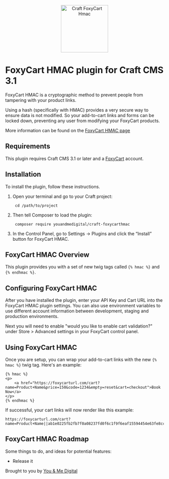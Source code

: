 <p align="center">
    <img src="https://github.com/jonleverrier/craft-foxycart-hmac/blob/master/src/icon.svg" alt="Craft FoxyCart Hmac" width="150"/>
</p>

# FoxyCart HMAC plugin for Craft CMS 3.1

FoxyCart HMAC is a cryptographic method to prevent people from tampering with your product links.

Using a hash (specifically with HMAC) provides a very secure way to ensure data is not modified. So your add-to-cart links and forms can be locked down, preventing any user from modifying your FoxyCart products.

More information can be found on the [FoxyCart HMAC page](https://wiki.foxycart.com/v/2.0/hmac_validation)

## Requirements

This plugin requires Craft CMS 3.1 or later and a [FoxyCart](https://www.foxy.io/) account.

## Installation

To install the plugin, follow these instructions.

1. Open your terminal and go to your Craft project:

        cd /path/to/project

2. Then tell Composer to load the plugin:

        composer require youandmedigital/craft-foxycarthmac

3. In the Control Panel, go to Settings → Plugins and click the “Install” button for FoxyCart HMAC.

## FoxyCart HMAC Overview

This plugin provides you with a set of new twig tags called `{% hmac %}` and `{% endhmac %}`.

## Configuring FoxyCart HMAC

After you have installed the plugin, enter your API Key and Cart URL into the FoxyCart HMAC plugin settings. You can also use environment variables to use different account information between development, staging and production environments.

Next you will need to enable "would you like to enable cart validation?" under Store > Advanced settings in your FoxyCart control panel.

## Using FoxyCart HMAC

Once you are setup, you can wrap your add-to-cart links with the new `{% hmac %}` twig tag. Here's an example:
```
{% hmac %}
<p>
    <a href="https://foxycarturl.com/cart?name=Product+Name&price=150&code=1234&empty=reset&cart=checkout">Book Now</a>
</p>
{% endhmac %}
```

If successful, your cart links will now render like this example:
```
https://foxycarturl.com/cart?name=Product+Name||ab1e0225fb2fb7f0a08237fd0f6c1f9f6eaf15594454e63fe8cc222a89413993&price=150||c451bb9b6dc8074201cc2e32fa3c17b48f66b4c847a6440f7cb3a872a6b4bf12&code=1234||6ceb4e60cdfd070730d2c36aa3d65d742922efc98ac69c428c62d20532782614&empty=reset&cart=checkout
```

## FoxyCart HMAC Roadmap

Some things to do, and ideas for potential features:

* Release it

Brought to you by [You & Me Digital](https://youandme.digital)
